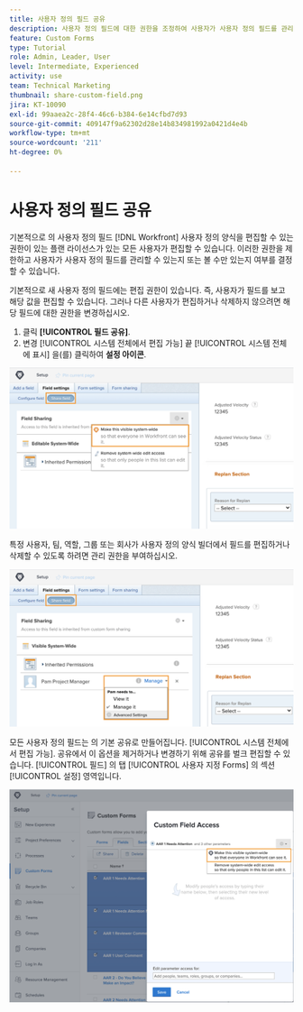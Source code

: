 ```yaml
---
title: 사용자 정의 필드 공유
description: 사용자 정의 필드에 대한 권한을 조정하여 사용자가 사용자 정의 필드를 관리할 수 있는지 아니면 볼 수만 있는지 결정하는 방법을 알아봅니다.
feature: Custom Forms
type: Tutorial
role: Admin, Leader, User
level: Intermediate, Experienced
activity: use
team: Technical Marketing
thumbnail: share-custom-field.png
jira: KT-10090
exl-id: 99aaea2c-28f4-46c6-b384-6e14cfbd7d93
source-git-commit: 409147f9a62302d28e14b834981992a0421d4e4b
workflow-type: tm+mt
source-wordcount: '211'
ht-degree: 0%

---
```


# 사용자 정의 필드 공유

기본적으로 의 사용자 정의 필드 [!DNL Workfront] 사용자 정의 양식을 편집할 수 있는 권한이 있는 플랜 라이선스가 있는 모든 사용자가 편집할 수 있습니다. 이러한 권한을 제한하고 사용자가 사용자 정의 필드를 관리할 수 있는지 또는 볼 수만 있는지 여부를 결정할 수 있습니다.

기본적으로 새 사용자 정의 필드에는 편집 권한이 있습니다. 즉, 사용자가 필드를 보고 해당 값을 편집할 수 있습니다. 그러나 다른 사용자가 편집하거나 삭제하지 않으려면 해당 필드에 대한 권한을 변경하십시오.

1. 클릭 **[!UICONTROL 필드 공유]**.
1. 변경 [!UICONTROL 시스템 전체에서 편집 가능] 끝 [!UICONTROL 시스템 전체에 표시] 을(를) 클릭하여 **설정 아이콘**.

![[!UICONTROL 시스템 전체에 표시] 의 옵션 [!UICONTROL 필드 공유] 하위 탭](assets/custom-forms-field-sharing-1.png)

특정 사용자, 팀, 역할, 그룹 또는 회사가 사용자 정의 양식 빌더에서 필드를 편집하거나 삭제할 수 있도록 하려면 관리 권한을 부여하십시오.

![[!UICONTROL 필드 공유] 의 하위 탭 [!UICONTROL 필드 설정] 사용자 정의 양식 빌더의 탭](assets/custom-forms-field-sharing-2.png)

모든 사용자 정의 필드는 의 기본 공유로 만들어집니다. [!UICONTROL 시스템 전체에서 편집 가능]. 공유에서 이 옵션을 제거하거나 변경하기 위해 공유를 벌크 편집할 수 있습니다. [!UICONTROL 필드] 의 탭 [!UICONTROL 사용자 지정 Forms] 의 섹션 [!UICONTROL 설정] 영역입니다.

![[!UICONTROL 사용자 정의 필드 액세스] 창](assets/custom-forms-field-sharing-3.png)
